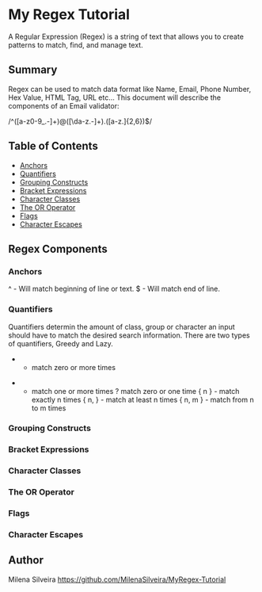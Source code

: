 # My Regex Tutorial

A Regular Expression (Regex) is a string of text that allows you to create patterns to match, find, and manage text.

## Summary

Regex can be used to match data format like Name, Email, Phone Number, Hex Value, HTML Tag, URL etc...
This document will describe the components of an Email validator:

/^([a-z0-9_\.-]+)@([\da-z\.-]+)\.([a-z\.]{2,6})$/

## Table of Contents

- [Anchors](#anchors)
- [Quantifiers](#quantifiers)
- [Grouping Constructs](#grouping-constructs)
- [Bracket Expressions](#bracket-expressions)
- [Character Classes](#character-classes)
- [The OR Operator](#the-or-operator)
- [Flags](#flags)
- [Character Escapes](#character-escapes)

## Regex Components

### Anchors

^ - Will match beginning of line or text.
$ - Will match end of line.

### Quantifiers

Quantifiers determin the amount of class, group or character an input should have to match the desired search information.
There are two types of quantifiers, Greedy and Lazy.

* - match zero or more times
+ - match one or more times
? match zero or one time
{ n } - match exactly n times
{ n, } - match at least n times
{ n, m } - match from n to m times



### Grouping Constructs

### Bracket Expressions

### Character Classes

### The OR Operator

### Flags

### Character Escapes

## Author

Milena Silveira
https://github.com/MilenaSilveira/MyRegex-Tutorial